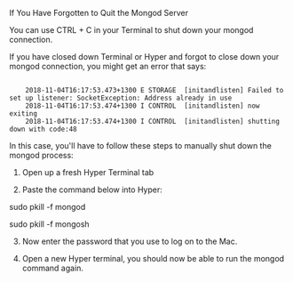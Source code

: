 If You Have Forgotten to Quit the Mongod Server

You can use CTRL + C in your Terminal to shut down your mongod connection.


If you have closed down Terminal or Hyper and forgot to close down your mongod connection, you might get an error that says:

```

    2018-11-04T16:17:53.473+1300 E STORAGE  [initandlisten] Failed to set up listener: SocketException: Address already in use
    2018-11-04T16:17:53.474+1300 I CONTROL  [initandlisten] now exiting
    2018-11-04T16:17:53.474+1300 I CONTROL  [initandlisten] shutting down with code:48

```

In this case, you'll have to follow these steps to manually shut down the mongod process:

1. Open up a fresh Hyper Terminal tab

2. Paste the command below into Hyper:

sudo pkill -f mongod

sudo pkill -f mongosh

3. Now enter the password that you use to log on to the Mac.

4. Open a new Hyper terminal, you should now be able to run the mongod command again.